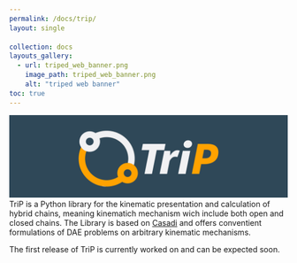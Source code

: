 ```yaml
---
permalink: /docs/trip/
layout: single

collection: docs
layouts_gallery:
  - url: triped_web_banner.png
    image_path: triped_web_banner.png
    alt: "triped web banner"
toc: true
---
```


![trip logo](https://raw.githubusercontent.com/TriPed-Robot/TriPed-Robot.github.io/master/images/TriP.png)
TriP is a Python library for the kinematic presentation and calculation of hybrid chains, meaning kinematich mechanism wich include both open and closed chains.
The Library is based on [Casadi](https://web.casadi.org/) and offers conventient formulations of DAE problems on  arbitrary kinematic mechanisms.

The first release of TriP is currently worked on and can be expected soon.
 
